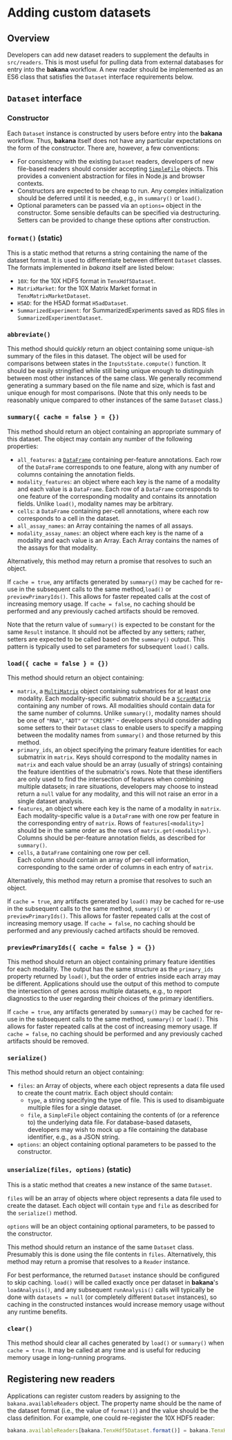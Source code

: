 # Adding custom datasets

## Overview

Developers can add new dataset readers to supplement the defaults in `src/readers`.
This is most useful for pulling data from external databases for entry into the **bakana** workflow.
A new reader should be implemented as an ES6 class that satisfies the `Dataset` interface requirements below.

## `Dataset` interface

### Constructor

Each `Dataset` instance is constructed by users before entry into the **bakana** workflow.
Thus, **bakana** itself does not have any particular expectations on the form of the constructor.
There are, however, a few conventions:

- For consistency with the existing `Dataset` readers, developers of new file-based readers should consider accepting [`SimpleFile`](https://ltla.github.io/bakana/SimpleFile.html) objects.
  This provides a convenient abstraction for files in Node.js and browser contexts.
- Constructors are expected to be cheap to run.
  Any complex initialization should be deferred until it is needed, e.g., in `summary()` or `load()`.
- Optional parameters can be passed via an `options=` object in the constructor.
  Some sensible defaults can be specified via destructuring.
  Setters can be provided to change these options after construction.

### `format()` (static)

This is a static method that returns a string containing the name of the dataset format.
It is used to differentiate between different `Dataset` classes.
The formats implemented in _bakana_ itself are listed below:

- `10X`: for the 10X HDF5 format in `TenxHdf5Dataset`.
- `MatrixMarket`: for the 10X Matrix Market format in `TenxMatrixMarketDataset`.
- `H5AD`: for the H5AD format `H5adDataset`.
- `SummarizedExperiment`: for SummarizedExperiments saved as RDS files in `SummarizedExperimentDataset`.

### `abbreviate()`

This method should _quickly_ return an object containing some unique-ish summary of the files in this dataset.
The object will be used for comparisons between states in the `InputsState.compute()` function.
It should be easily stringified while still being unique enough to distinguish between most other instances of the same class. 
We generally recommend generating a summary based on the file name and size, which is fast and unique enough for most comparisons.
(Note that this only needs to be reasonably unique compared to other instances of the same `Dataset` class.)

### `summary({ cache = false } = {})`

This method should return an object containing an appropriate summary of this dataset.
The object may contain any number of the following properties:

- `all_features`: a [`DataFrame`](https://ltla.github.io/bioconductor.js/DataFrame.html) containing per-feature annotations.
  Each row of the `DataFrame` corresponds to one feature, along with any number of columns containing the annotation fields.
- `modality_features`: an object where each key is the name of a modality and each value is a `DataFrame`.
  Each row of a `DataFrame` corresponds to one feature of the corresponding modality and contains its annotation fields.
  Unlike `load()`, modality names may be arbitrary.
- `cells`: a `DataFrame` containing per-cell annotations, where each row corresponds to a cell in the dataset.
- `all_assay_names`: an Array containing the names of all assays.
- `modality_assay_names`: an object where each key is the name of a modality and each value is an Array.
  Each Array contains the names of the assays for that modality.

Alternatively, this method may return a promise that resolves to such an object.

If `cache = true`, any artifacts generated by `summary()` may be cached for re-use in the subsequent calls to the same method,`load()` or `previewPrimaryIds()`.
This allows for faster repeated calls at the cost of increasing memory usage.
If `cache = false`, no caching should be performed and any previously cached artifacts should be removed.

Note that the return value of `summary()` is expected to be constant for the same `Result` instance.
It should not be affected by any setters; rather, setters are expected to be called based on the `summary()` output.
This pattern is typically used to set parameters for subsequent `load()` calls.

### `load({ cache = false } = {})`

This method should return an object containing:

- `matrix`, a [`MultiMatrix`](https://jkanche.github.io/scran.js/MultiMatrix.html) object containing submatrices for at least one modality.
  Each modality-specific submatrix should be a [`ScranMatrix`](https://jkanche.github.io/scran.js/ScranMatrix.html) containing any number of rows.
  All modalities should contain data for the same number of columns.
  Unlike `summary()`, modality names should be one of `"RNA"`, `"ADT"` or `"CRISPR"` -
  developers should consider adding some setters to their `Dataset` class to enable users to specify a mapping between the modality names from `summary()` and those returned by this method.
- `primary_ids`, an object specifying the primary feature identities for each submatrix in `matrix`.
  Keys should correspond to the modality names in `matrix` and each value should be an array (usually of strings) containing the feature identities of the submatrix's rows.
  Note that these identifiers are only used to find the intersection of features when combining multiple datasets;
  in rare situations, developers may choose to instead return a `null` value for any modality, and this will not raise an error in a single dataset analysis. 
- `features`, an object where each key is the name of a modality in `matrix`.
  Each modality-specific value is a `DataFrame` with one row per feature in the corresponding entry of `matrix`.
  Rows of `features[<modality>]` should be in the same order as the rows of `matrix.get(<modality>)`.
  Columns should be per-feature annotation fields, as described for `summary()`.
- `cells`, a `DataFrame` containing one row per cell.   
  Each column should contain an array of per-cell information, corresponding to the same order of columns in each entry of `matrix`.

Alternatively, this method may return a promise that resolves to such an object.

If `cache = true`, any artifacts generated by `load()` may be cached for re-use in the subsequent calls to the same method, `summary()` or `previewPrimaryIds()`.
This allows for faster repeated calls at the cost of increasing memory usage.
If `cache = false`, no caching should be performed and any previously cached artifacts should be removed.

### `previewPrimaryIds({ cache = false } = {})`

This method should return an object containing primary feature identities for each modality.
The output has the same structure as the `primary_ids` property returned by `load()`, but the order of entries inside each array may be different.
Applications should use the output of this method to compute the intersection of genes across multiple datasets, 
e.g., to report diagnostics to the user regarding their choices of the primary identifiers.

If `cache = true`, any artifacts generated by `summary()` may be cached for re-use in the subsequent calls to the same method, `summary()` or `load()`.
This allows for faster repeated calls at the cost of increasing memory usage.
If `cache = false`, no caching should be performed and any previously cached artifacts should be removed.

### `serialize()`

This method should return an object containing:

- `files`: an Array of objects, where each object represents a data file used to create the count matrix.
  Each object should contain:
  - `type`, a string specifying the type of file.
    This is used to disambiguate multiple files for a single dataset.
  - `file`, a `SimpleFile` object containing the contents of (or a reference to) the underlying data file.
    For database-based datasets, developers may wish to mock up a file containing the database identifier, e.g., as a JSON string. 
- `options`: an object containing optional parameters to be passed to the constructor.

### `unserialize(files, options)` (static)

This is a static method that creates a new instance of the same `Dataset`.

`files` will be an array of objects where object represents a data file used to create the dataset.
Each object will contain `type` and `file` as described for the `serialize()` method.

`options` will be an object containing optional parameters, to be passed to the constructor.

This method should return an instance of the same `Dataset` class.
Presumably this is done using the file contents in `files`.
Alternatively, this method may return a promise that resolves to a `Reader` instance.

For best performance, the returned `Dataset` instance should be configured to skip caching.
`load()` will be called exactly once per dataset in **bakana**'s `loadAnalysis()`, and any subsequent `runAnalysis()` calls will typically be done with `datasets = null` (or completely different `Dataset` instances),
so caching in the constructed instances would increase memory usage without any runtime benefits.

### `clear()`

This method should clear all caches generated by `load()` or `summary()` when `cache = true`. 
It may be called at any time and is useful for reducing memory usage in long-running programs.

## Registering new readers

Applications can register custom readers by assigning to the `bakana.availableReaders` object.
The property name should be the name of the dataset format (i.e., the value of `format()`) and the value should be the class definition.
For example, one could re-register the 10X HDF5 reader:

```js
bakana.availableReaders[bakana.TenxHdf5Dataset.format()] = bakana.TenxHdf5Dataset;
```
